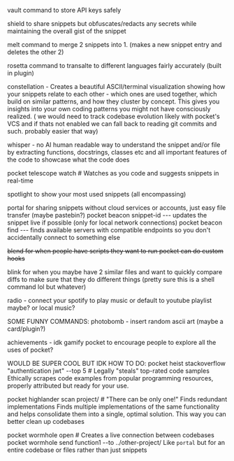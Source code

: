vault command to store API keys safely

shield to share snippets but obfuscates/redacts any secrets while maintaining the overall gist of the snippet

melt command to merge 2 snippets into 1. (makes a new snippet entry and deletes the other 2)

rosetta command to transalte to different languages fairly accurately (built in plugin)

constellation - Creates a beautiful ASCII/terminal visualization showing how your snippets relate to each other - which ones are used together, which build on similar patterns, and how they cluster by concept. This gives you insights into your own coding patterns you might not have consciously realized. ( we would need to track codebase evolution likely with pocket's VCS and if thats not enabled we can fall back to reading git commits and such. probably easier that way)

whisper - no AI human readable way to understand the snippet and/or file by extracting functions, docstrings, classes etc and all important features of the code to showcase what the code does

pocket telescope watch  # Watches as you code and suggests snippets in real-time

spotlight to show your most used snippets (all encompassing)

portal for sharing snippets without cloud services or accounts, just easy file transfer (maybe pastebin?)
pocket beacon snippet-id  --- updates the snippet live if possible (only for local network connections)
pocket beacon find --- finds available servers with compatible endpoints so you don't accidentally connect to something else

~~blend for when people have scripts they want to run pocket can do custom hooks~~

blink for when you maybe have 2 similar files and want to quickly compare diffs to make sure that they do different things (pretty sure this is a shell command lol but whatever)

radio - connect your spotify to play music or default to youtube playlist maybe? or local music?

SOME FUNNY COMMANDS:
photobomb - insert random ascii art (maybe a card/plugin?)

achievements - idk gamify pocket to encourage people to explore all the uses of pocket?

WOULD BE SUPER COOL BUT IDK HOW TO DO:
pocket heist stackoverflow "authentication jwt" --top 5  # Legally "steals" top-rated code samples
    Ethically scrapes code examples from popular programming resources, properly attributed but ready for your use.

pocket highlander scan project/  # "There can be only one!" Finds redundant implementations
    Finds multiple implementations of the same functionality and helps consolidate them into a single, optimal solution. This way you can better clean up codebases

pocket wormhole open  # Creates a live connection between codebases
pocket wormhole send function1 --to ../other-project/
    Like `portal` but for an entire codebase or files rather than just snippets

